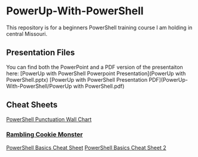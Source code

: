 # PowerUp-With-PowerShell
This repository is for a beginners PowerShell training course I am holding in central Missouri.

## Presentation Files
You can find both the PowerPoint and a PDF version of the presentaiton here:
[PowerUp with PowerShell Powerpoint Presentation](PowerUp with PowerShell.pptx)
[PowerUp with PowerShell Presentation PDF](PowerUp-With-PowerShell/PowerUp with PowerShell.pdf)

## Cheat Sheets
[PowerShell Punctuation Wall Chart](2289-PSPunctuationWallChart_1_0_3.pdf)

### [Rambling Cookie Monster](https://ramblingcookiemonster.wordpress.com/)
[PowerShell Basics Cheat Sheet](powershell-cheat-sheet.pdf)
[PowerShell Basics Cheat Sheet 2](powershell-basic-cheat-sheet2.pdf)
